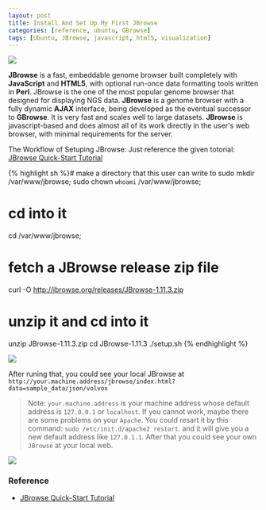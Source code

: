```yaml
---
layout: post
title: Install And Set Up My First JBrowse
categories: [reference, ubuntu, GBrowse]
tags: [Ubuntu, JBrowse, javascript, html5, visualization]
---
```


![](http://i.imgur.com/QUE3Zgh.png)

**JBrowse** is a fast, embeddable genome browser built completely with **JavaScript** and **HTML5**, with optional run-once data formatting tools written in **Perl**. JBrowse is the one of the most popular genome browser that designed for displaying NGS data. **JBrowse** is a genome browser with a fully dynamic **AJAX** interface, being developed as the eventual successor to **GBrowse**. It is very fast and scales well to large datasets. **JBrowse** is javascript-based and does almost all of its work directly in the user's web browser, with minimal requirements for the server.

The Workflow of Setuping JBrowse: Just reference the given totorial: [JBrowse Quick-Start Tutorial](http://jbrowse.org/code/JBrowse-1.11.3/docs/tutorial/)

{% highlight sh %}# make a directory that this user can write to
sudo mkdir /var/www/jbrowse;
sudo chown `whoami` /var/www/jbrowse;
# cd into it
cd /var/www/jbrowse;
# fetch a JBrowse release zip file
curl -O http://jbrowse.org/releases/JBrowse-1.11.3.zip
# unzip it and cd into it
unzip JBrowse-1.11.3.zip
cd JBrowse-1.11.3 
./setup.sh {% endhighlight %}

![](http://i.imgur.com/jOPgbu6.png)  

After runing that, you could see your local JBrowse at ```http://your.machine.address/jbrowse/index.html?data=sample_data/json/volvox```   

> Note: `your.machine.address` is your machine address whose default address is `127.0.0.1` or `localhost`. If you cannot work, maybe there are some problems on your `Apache`. You could resart it by this command: `sudo /etc/init.d/apache2 restart`. and it will give you a new default address like `127.0.1.1`. After that you could see your own `JBrowse` at your local web.

![](http://i.imgur.com/9gORWa4.png)  

### Reference   

- [JBrowse Quick-Start Tutorial](http://jbrowse.org/code/JBrowse-1.11.3/docs/tutorial/)
